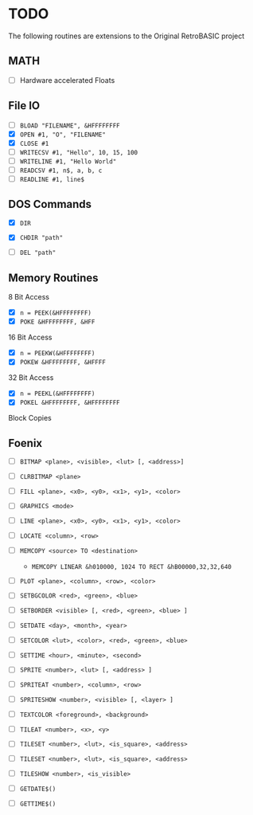 # TODO
The following routines are extensions to the Original RetroBASIC project

## MATH
- [ ] Hardware accelerated Floats

## File IO
- [ ] `BLOAD "FILENAME", &HFFFFFFFF`
- [x] `OPEN #1, "O", "FILENAME"`
- [x] `CLOSE #1`
- [ ] `WRITECSV #1, "Hello", 10, 15, 100`
- [ ] `WRITELINE #1, "Hello World"`
- [ ] `READCSV #1, n$, a, b, c`
- [ ] `READLINE #1, line$`

## DOS Commands
- [x] `DIR`
- [x] `CHDIR "path"`
- [ ] `DEL "path"`


## Memory Routines
8 Bit Access
- [x] `n = PEEK(&HFFFFFFFF)`
- [x] `POKE &HFFFFFFFF, &HFF `

16 Bit Access
- [x] `n = PEEKW(&HFFFFFFFF)`
- [x] `POKEW &HFFFFFFFF, &HFFFF`

32 Bit Access
- [x] `n = PEEKL(&HFFFFFFFF)`
- [x] `POKEL &HFFFFFFFF, &HFFFFFFFF`

Block Copies

## Foenix
- [ ] `BITMAP <plane>, <visible>, <lut> [, <address>]`
- [ ] `CLRBITMAP <plane>`
- [ ] `FILL <plane>, <x0>, <y0>, <x1>, <y1>, <color>`
- [ ] `GRAPHICS <mode>`
- [ ] `LINE <plane>, <x0>, <y0>, <x1>, <y1>, <color>`
- [ ] `LOCATE <column>, <row>`
- [ ] `MEMCOPY <source> TO <destination>`
  - `MEMCOPY LINEAR &h010000, 1024 TO RECT &hB00000,32,32,640`

- [ ] `PLOT <plane>, <column>, <row>, <color>`
- [ ] `SETBGCOLOR <red>, <green>, <blue>`
- [ ] `SETBORDER <visible> [, <red>, <green>, <blue> ]`
- [ ] `SETDATE <day>, <month>, <year>`
- [ ] `SETCOLOR <lut>, <color>, <red>, <green>, <blue>`
- [ ] `SETTIME <hour>, <minute>, <second>`
- [ ] `SPRITE <number>, <lut> [, <address> ]`
- [ ] `SPRITEAT <number>, <column>, <row>`
- [ ] `SPRITESHOW <number>, <visible> [, <layer> ]`
- [ ] `TEXTCOLOR <foreground>, <background>`
- [ ] `TILEAT <number>, <x>, <y>`
- [ ] `TILESET <number>, <lut>, <is_square>, <address>`
- [ ] `TILESET <number>, <lut>, <is_square>, <address>`
- [ ] `TILESHOW <number>, <is_visible>`
- [ ] `GETDATE$()`
- [ ] `GETTIME$()`
